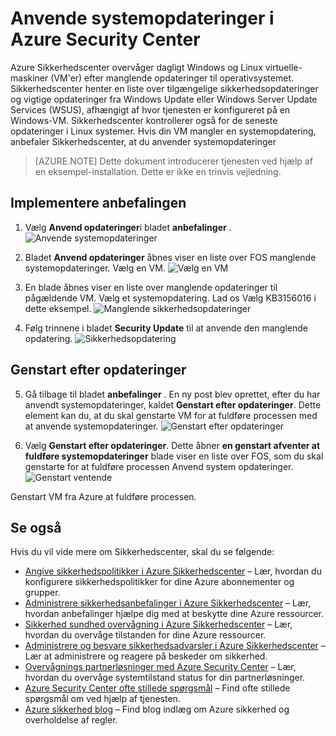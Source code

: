 <properties
   pageTitle="Anvende systemopdateringer i Azure Sikkerhedscenter | Microsoft Azure"
   description="Dette dokument viser, hvordan du implementere Azure Security Center-anbefalinger **anvende systemopdateringer** og **genstarte efter opdateringer**."
   services="security-center"
   documentationCenter="na"
   authors="TerryLanfear"
   manager="MBaldwin"
   editor=""/>

<tags
   ms.service="security-center"
   ms.devlang="na"
   ms.topic="article"
   ms.tgt_pltfrm="na"
   ms.workload="na"
   ms.date="07/29/2016"
   ms.author="terrylan"/>

# <a name="apply-system-updates-in-azure-security-center"></a>Anvende systemopdateringer i Azure Security Center

Azure Sikkerhedscenter overvåger dagligt Windows og Linux virtuelle-maskiner (VM'er) efter manglende opdateringer til operativsystemet. Sikkerhedscenter henter en liste over tilgængelige sikkerhedsopdateringer og vigtige opdateringer fra Windows Update eller Windows Server Update Services (WSUS), afhængigt af hvor tjenesten er konfigureret på en Windows-VM.  Sikkerhedscenter kontrollerer også for de seneste opdateringer i Linux systemer. Hvis din VM mangler en systemopdatering, anbefaler Sikkerhedscenter, at du anvender systemopdateringer

> [AZURE.NOTE] Dette dokument introducerer tjenesten ved hjælp af en eksempel-installation.  Dette er ikke en trinvis vejledning.

## <a name="implement-the-recommendation"></a>Implementere anbefalingen

1. Vælg **Anvend opdateringer**i bladet **anbefalinger** .
![Anvende systemopdateringer][1]

2. Bladet **Anvend opdateringer** åbnes viser en liste over FOS manglende systemopdateringer. Vælg en VM.
![Vælg en VM][2]

3. En blade åbnes viser en liste over manglende opdateringer til pågældende VM. Vælg et systemopdatering. Lad os Vælg KB3156016 i dette eksempel.
![Manglende sikkerhedsopdateringer][3]

4. Følg trinnene i bladet **Security Update** til at anvende den manglende opdatering.
![Sikkerhedsopdatering][4]

## <a name="reboot-after-system-updates"></a>Genstart efter opdateringer

5. Gå tilbage til bladet **anbefalinger** . En ny post blev oprettet, efter du har anvendt systemopdateringer, kaldet **Genstart efter opdateringer**. Dette element kan du, at du skal genstarte VM for at fuldføre processen med at anvende systemopdateringer.
![Genstart efter opdateringer][5]

6. Vælg **Genstart efter opdateringer**. Dette åbner **en genstart afventer at fuldføre systemopdateringer** blade viser en liste over FOS, som du skal genstarte for at fuldføre processen Anvend system opdateringer.
![Genstart ventende][6]

Genstart VM fra Azure at fuldføre processen.

## <a name="see-also"></a>Se også

Hvis du vil vide mere om Sikkerhedscenter, skal du se følgende:

- [Angive sikkerhedspolitikker i Azure Sikkerhedscenter](security-center-policies.md) – Lær, hvordan du konfigurere sikkerhedspolitikker for dine Azure abonnementer og grupper.
- [Administrere sikkerhedsanbefalinger i Azure Sikkerhedscenter](security-center-recommendations.md) – Lær, hvordan anbefalinger hjælpe dig med at beskytte dine Azure ressourcer.
- [Sikkerhed sundhed overvågning i Azure Sikkerhedscenter](security-center-monitoring.md) – Lær, hvordan du overvåge tilstanden for dine Azure ressourcer.
- [Administrere og besvare sikkerhedsadvarsler i Azure Sikkerhedscenter](security-center-managing-and-responding-alerts.md) – Lær at administrere og reagere på beskeder om sikkerhed.
- [Overvågnings partnerløsninger med Azure Security Center](security-center-partner-solutions.md) – Lær, hvordan du overvåge systemtilstand status for din partnerløsninger.
- [Azure Security Center ofte stillede spørgsmål](security-center-faq.md) – Find ofte stillede spørgsmål om ved hjælp af tjenesten.
- [Azure sikkerhed blog](http://blogs.msdn.com/b/azuresecurity/) – Find blog indlæg om Azure sikkerhed og overholdelse af regler.

<!--Image references-->
[1]: ./media/security-center-apply-system-updates/recommendation.png
[2]:./media/security-center-apply-system-updates/select-vm.png
[3]: ./media/security-center-apply-system-updates/missing-security-updates.png
[4]: ./media/security-center-apply-system-updates/security-update.png
[5]: ./media/security-center-apply-system-updates/reboot-after-system-updates.png
[6]: ./media/security-center-apply-system-updates/restart-pending.png
